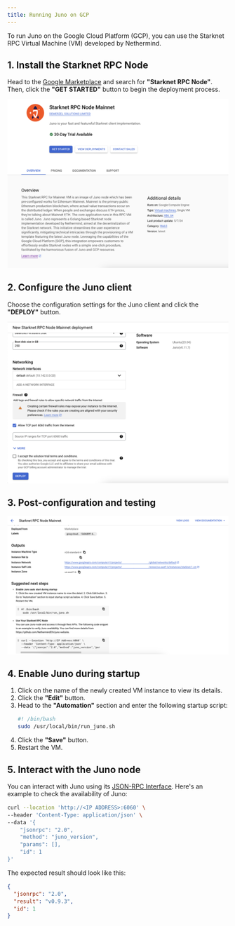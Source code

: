 ```yaml
---
title: Running Juno on GCP
---
```


To run Juno on the Google Cloud Platform (GCP), you can use the Starknet RPC Virtual Machine (VM) developed by Nethermind.

## 1. Install the Starknet RPC Node

Head to the [Google Marketplace](https://console.cloud.google.com/marketplace/browse?q=Starknet%20RPC%20Node) and search for **"Starknet RPC Node"**. Then, click the **"GET STARTED"** button to begin the deployment process.

![Starknet RPC Node overview](/img/installing_on_gcp/overview.png)

## 2. Configure the Juno client

Choose the configuration settings for the Juno client and click the **"DEPLOY"** button.

![Starknet RPC Node configuration](/img/installing_on_gcp/config.png)

## 3. Post-configuration and testing

![Starknet RPC Node testing](/img/installing_on_gcp/testing.png)

## 4. Enable Juno during startup

1. Click on the name of the newly created VM instance to view its details.
2. Click the **"Edit"** button.
3. Head to the **"Automation"** section and enter the following startup script:
   ```bash
   #! /bin/bash
   sudo /usr/local/bin/run_juno.sh
   ```
4. Click the **"Save"** button.
5. Restart the VM.

## 5. Interact with the Juno node

You can interact with Juno using its [JSON-RPC Interface](/json-rpc). Here's an example to check the availability of Juno:

```bash
curl --location 'http://<IP ADDRESS>:6060' \
--header 'Content-Type: application/json' \
--data '{
    "jsonrpc": "2.0",
    "method": "juno_version",
    "params": [],
    "id": 1
}'
```

The expected result should look like this:

```json
{
  "jsonrpc": "2.0",
  "result": "v0.9.3",
  "id": 1
}
```
